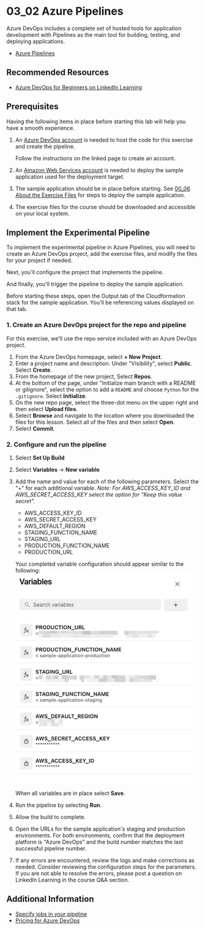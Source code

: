# 03_02 Azure Pipelines
Azure DevOps includes a complete set of hosted tools for application development with Pipelines as the main tool for building, testing, and deploying applications.

- [Azure Pipelines](https://azure.microsoft.com/en-us/products/devops/pipelines/)

## Recommended Resources
- [Azure DevOps for Beginners on LinkedIn Learning](https://www.linkedin.com/learning/azure-devops-for-beginners)


## Prerequisites
Having the following items in place before starting this lab will help you have a smooth experience.

1. An [Azure DevOps account](https://learn.microsoft.com/en-us/azure/devops/pipelines/get-started/pipelines-sign-up?view=azure-devops) is needed to host the code for this exercise and create the pipeline.  
    
    Follow the instructions on the linked page to create an account.

2. An [Amazon Web Services account](https://aws.amazon.com/free) is needed to deploy the sample application used for the deployment target.
3. The sample application should be in place before starting.  See [00_06 About the Exercise Files](../../ch0_introduction/00_06_about_the_exercise_files/README.md) for steps to deploy the sample application.
4. The exercise files for the course should be downloaded and accessible on your local system.

## Implement the Experimental Pipeline
To implement the experimental pipeline in Azure Pipelines, you will need to create an Azure DevOps project, add the exercise files, and modify the files for your project if needed.

Next, you'll configure the project that implements the pipeline.

And finally, you'll trigger the pipeline to deploy the sample application.

Before starting these steps, open the Output tab of the Cloudformation stack for the sample application.  You'll be referencing values displayed on that tab.

### 1. Create an Azure DevOps project for the repo and pipeline
For this exercise, we'll use the repo service included with an Azure DevOps project.

1. From the Azure DevOps homepage, select **+ New Project**.
2. Enter a project name and description.  Under "Visibility", select **Public**.  Select **Create**.
3. From the homepage of the new project, Select **Repos**.
4. At the bottom of the page, under "Initialize 
main branch with a README or gitignore", select the option to add a `README` and choose `Python` for the `.gitignore`.  Select **Initialize**.
1. On the new repo page, select the three-dot menu on the upper right and then select **Upload files**.
2. Select **Browse** and navigate to the location where you downloaded the files for this lesson.  Select all of the files  and then select **Open**.
3. Select **Commit**.


### 2. Configure and run the pipeline
1. Select **Set Up Build**
1. Select **Variables** -> **New variable**
1. Add the name and value for each of the following parameters. Select the "+" for each additional variable.  *Note: For AWS_ACCESS_KEY_ID and AWS_SECRET_ACCESS_KEY select the option for "Keep this value secret".*
   
     -   AWS_ACCESS_KEY_ID
     -   AWS_SECRET_ACCESS_KEY
     -   AWS_DEFAULT_REGION
     -   STAGING_FUNCTION_NAME
     -   STAGING_URL
     -   PRODUCTION_FUNCTION_NAME
     -   PRODUCTION_URL

    Your completed variable configuration should appear similar to the following:
    ![Azure Pipelines Variables](./Azure-Pipelines-Variabiles-SCR-20231015-pric.png)

    When all variables are in place select **Save**.

1. Run the pipeline by selecting **Run**.
1. Allow the build to complete.
1. Open the URLs for the sample application's staging and production environments.  For both environments, confirm that the deployment platform is "Azure DevOps" and the build number matches the last successful pipeline number.
1. If any errors are encountered, review the logs and make corrections as needed.  Consider reviewing the configuration steps for the parameters.  If you are not able to resolve the errors, please post a question on LinkedIn Learning in the course Q&A section.


## Additional Information
- [Specify jobs in your pipeline](https://learn.microsoft.com/en-us/azure/devops/pipelines/process/phases)
- [Pricing for Azure DevOps](https://azure.microsoft.com/en-us/pricing/details/devops/azure-devops-services/)


